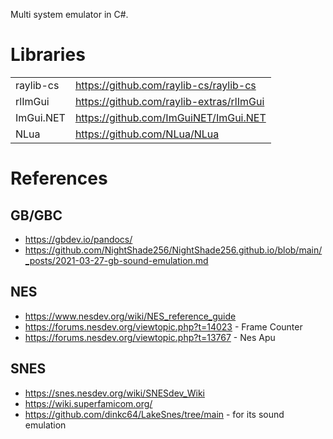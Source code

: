 Multi system emulator in C#.

# Libraries

|| |
|-|-|
| raylib-cs | https://github.com/raylib-cs/raylib-cs |
rlImGui | https://github.com/raylib-extras/rlImGui |
ImGui.NET | https://github.com/ImGuiNET/ImGui.NET |
NLua | https://github.com/NLua/NLua |

# References

## GB/GBC

* https://gbdev.io/pandocs/
* https://github.com/NightShade256/NightShade256.github.io/blob/main/_posts/2021-03-27-gb-sound-emulation.md

## NES

* https://www.nesdev.org/wiki/NES_reference_guide
* https://forums.nesdev.org/viewtopic.php?t=14023 - Frame Counter
* https://forums.nesdev.org/viewtopic.php?t=13767 - Nes Apu

## SNES

* https://snes.nesdev.org/wiki/SNESdev_Wiki
* https://wiki.superfamicom.org/
* https://github.com/dinkc64/LakeSnes/tree/main - for its sound emulation
